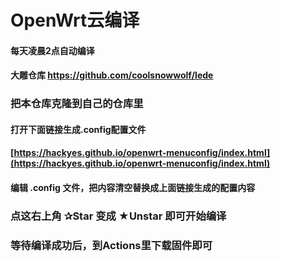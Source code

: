 # OpenWrt云编译

#### 每天凌晨2点自动编译
#### 大雕仓库 https://github.com/coolsnowwolf/lede

### 把本仓库克隆到自己的仓库里
#### 打开下面链接生成.config配置文件
#### [https://hackyes.github.io/openwrt-menuconfig/index.html](https://hackyes.github.io/openwrt-menuconfig/index.html)

#### 编辑 .config 文件，把内容清空替换成上面链接生成的配置内容

### 点这右上角 ✰Star  变成 ★Unstar 即可开始编译

### 等待编译成功后，到Actions里下载固件即可
